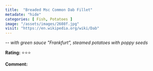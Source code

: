 ```yaml
---
title:  "Breaded Msc Common Dab Fillet"
metadate: "hide"
categories: [ Fish, Potatoes ]
image: "/assets/images/2608f.jpg"
visit: "https://en.wikipedia.org/wiki/Dab"
---
```


_-- with green sauce "Frankfurt", steamed potatoes with poppy seeds_

**Rating:** ⭐️⭐️⭐️  
  
**Comment:**

